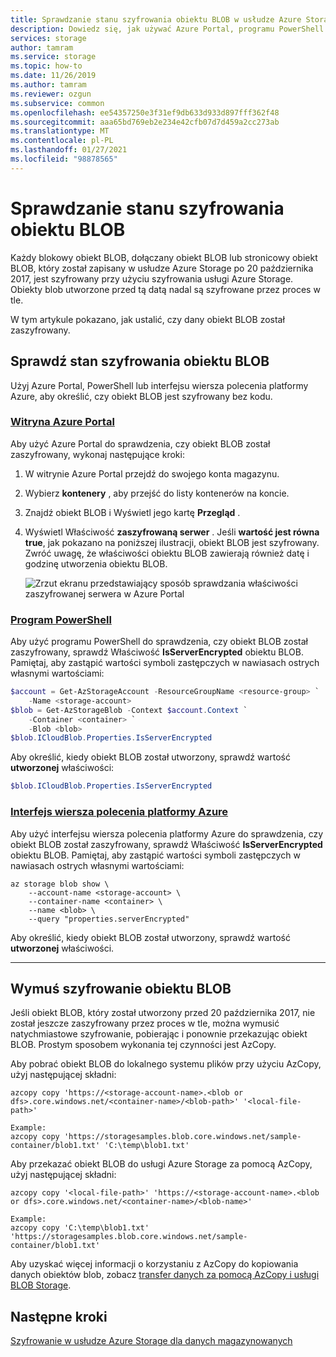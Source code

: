 ```yaml
---
title: Sprawdzanie stanu szyfrowania obiektu BLOB w usłudze Azure Storage
description: Dowiedz się, jak używać Azure Portal, programu PowerShell lub interfejsu wiersza polecenia platformy Azure, aby sprawdzić, czy dany obiekt BLOB jest szyfrowany. Jeśli obiekt BLOB nie jest zaszyfrowany, Dowiedz się, jak wymusić szyfrowanie przez pobranie i ponowne przekazanie obiektu BLOB przy użyciu AzCopy.
services: storage
author: tamram
ms.service: storage
ms.topic: how-to
ms.date: 11/26/2019
ms.author: tamram
ms.reviewer: ozgun
ms.subservice: common
ms.openlocfilehash: ee54357250e3f31ef9db633d933d897fff362f48
ms.sourcegitcommit: aaa65bd769eb2e234e42cfb07d7d459a2cc273ab
ms.translationtype: MT
ms.contentlocale: pl-PL
ms.lasthandoff: 01/27/2021
ms.locfileid: "98878565"
---
```

# <a name="check-the-encryption-status-of-a-blob"></a>Sprawdzanie stanu szyfrowania obiektu BLOB

Każdy blokowy obiekt BLOB, dołączany obiekt BLOB lub stronicowy obiekt BLOB, który został zapisany w usłudze Azure Storage po 20 października 2017, jest szyfrowany przy użyciu szyfrowania usługi Azure Storage. Obiekty blob utworzone przed tą datą nadal są szyfrowane przez proces w tle.

W tym artykule pokazano, jak ustalić, czy dany obiekt BLOB został zaszyfrowany.

## <a name="check-a-blobs-encryption-status"></a>Sprawdź stan szyfrowania obiektu BLOB

Użyj Azure Portal, PowerShell lub interfejsu wiersza polecenia platformy Azure, aby określić, czy obiekt BLOB jest szyfrowany bez kodu.

### <a name="azure-portal"></a>[Witryna Azure Portal](#tab/portal)

Aby użyć Azure Portal do sprawdzenia, czy obiekt BLOB został zaszyfrowany, wykonaj następujące kroki:

1. W witrynie Azure Portal przejdź do swojego konta magazynu.
1. Wybierz **kontenery** , aby przejść do listy kontenerów na koncie.
1. Znajdź obiekt BLOB i Wyświetl jego kartę **Przegląd** .
1. Wyświetl Właściwość **zaszyfrowaną serwer** . Jeśli **wartość jest równa true**, jak pokazano na poniższej ilustracji, obiekt BLOB jest szyfrowany. Zwróć uwagę, że właściwości obiektu BLOB zawierają również datę i godzinę utworzenia obiektu BLOB.

    ![Zrzut ekranu przedstawiający sposób sprawdzania właściwości zaszyfrowanej serwera w Azure Portal](media/storage-blob-encryption-status/blob-encryption-property-portal.png)

### <a name="powershell"></a>[Program PowerShell](#tab/powershell)

Aby użyć programu PowerShell do sprawdzenia, czy obiekt BLOB został zaszyfrowany, sprawdź Właściwość **IsServerEncrypted** obiektu BLOB. Pamiętaj, aby zastąpić wartości symboli zastępczych w nawiasach ostrych własnymi wartościami:

```powershell
$account = Get-AzStorageAccount -ResourceGroupName <resource-group> `
    -Name <storage-account>
$blob = Get-AzStorageBlob -Context $account.Context `
    -Container <container> `
    -Blob <blob>
$blob.ICloudBlob.Properties.IsServerEncrypted
```

Aby określić, kiedy obiekt BLOB został utworzony, sprawdź wartość **utworzonej** właściwości:

```powershell
$blob.ICloudBlob.Properties.IsServerEncrypted
```

### <a name="azure-cli"></a>[Interfejs wiersza polecenia platformy Azure](#tab/cli)

Aby użyć interfejsu wiersza polecenia platformy Azure do sprawdzenia, czy obiekt BLOB został zaszyfrowany, sprawdź Właściwość **IsServerEncrypted** obiektu BLOB. Pamiętaj, aby zastąpić wartości symboli zastępczych w nawiasach ostrych własnymi wartościami:

```azurecli-interactive
az storage blob show \
    --account-name <storage-account> \
    --container-name <container> \
    --name <blob> \
    --query "properties.serverEncrypted"
```

Aby określić, kiedy obiekt BLOB został utworzony, sprawdź wartość **utworzonej** właściwości.

---

## <a name="force-encryption-of-a-blob"></a>Wymuś szyfrowanie obiektu BLOB

Jeśli obiekt BLOB, który został utworzony przed 20 października 2017, nie został jeszcze zaszyfrowany przez proces w tle, można wymusić natychmiastowe szyfrowanie, pobierając i ponownie przekazując obiekt BLOB. Prostym sposobem wykonania tej czynności jest AzCopy.

Aby pobrać obiekt BLOB do lokalnego systemu plików przy użyciu AzCopy, użyj następującej składni:

```
azcopy copy 'https://<storage-account-name>.<blob or dfs>.core.windows.net/<container-name>/<blob-path>' '<local-file-path>'

Example:
azcopy copy 'https://storagesamples.blob.core.windows.net/sample-container/blob1.txt' 'C:\temp\blob1.txt'
```

Aby przekazać obiekt BLOB do usługi Azure Storage za pomocą AzCopy, użyj następującej składni:

```
azcopy copy '<local-file-path>' 'https://<storage-account-name>.<blob or dfs>.core.windows.net/<container-name>/<blob-name>'

Example:
azcopy copy 'C:\temp\blob1.txt' 'https://storagesamples.blob.core.windows.net/sample-container/blob1.txt'
```

Aby uzyskać więcej informacji o korzystaniu z AzCopy do kopiowania danych obiektów blob, zobacz [transfer danych za pomocą AzCopy i usługi BLOB Storage](../common/storage-use-azcopy-v10.md#transfer-data).

## <a name="next-steps"></a>Następne kroki

[Szyfrowanie w usłudze Azure Storage dla danych magazynowanych](../common/storage-service-encryption.md)
